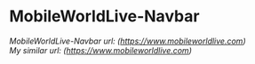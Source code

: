 # MobileWorldLive-Navbar
*MobileWorldLive-Navbar url: (https://www.mobileworldlive.com)*\
*My similar url: (https://www.mobileworldlive.com)*

